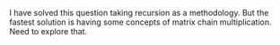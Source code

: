 I have solved this question taking recursion as a methodology. But the fastest solution is having some concepts of matrix chain multiplication. Need to explore that.

